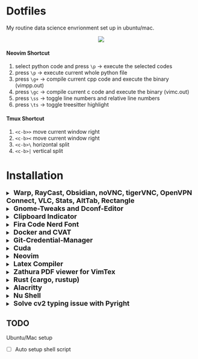# Dotfiles
My routine data science envrionment set up in ubuntu/mac.<br>

<p align="center">
    <img src="pictures/image.gif"/>
</p>


#### Neovim Shortcut
1. select python code and press `\p` -> execute the selected codes
2. press `\p`  -> execute current whole python file
3. press `\g+` -> compile current cpp code and execute the binary (vimpp.out)
4. press `\gc` -> compile current c code and execute the binary (vimc.out)
6. press `\ss` -> toggle line numbers and relative line numbers
7. press `\ts` -> toggle treesitter highlight

#### Tmux Shortcut
1. `<c-b>>` move current window right
2. `<c-b><` move current window right
3. `<c-b>\` horizontal split
3. `<c-b>|` vertical split



# Installation

<details>
    <summary><font size="4"><b>&nbsp;Warp, RayCast, Obsidian, noVNC, tigerVNC, OpenVPN Connect, VLC, Stats, AltTab, Rectangle</b></font></summary>

    TBD
</details>

<details>
    <summary><font size="4"><b>&nbsp;Gnome-Tweaks and Dconf-Editor</b></font></summary>

```bash
# Use `Tweaks` app to change caps to ctrl.
sudo apt install gnome-tweaks -y
# Use `dconf-editor` to change click app action be 'minimize-and-preview'. (org/gnome/shell/extensions/dash-to-dock/click-action)
sudo apt install dconf-editor -y
# (Optional) Disable laptop keybard
xinput disable "AT Translated Set 2 keyboard"
```
</details>




<details>
    <summary><font size="4"><b>&nbsp;Clipboard Indicator</b></font></summary>

Ubuntu

[https://extensions.gnome.org/extension/779/clipboard-indicator/](https://extensions.gnome.org/extension/779/clipboard-indicator/)

Mac

[https://apps.apple.com/us/app/copyclip-clipboard-history/id595191960?mt=12](https://apps.apple.com/us/app/copyclip-clipboard-history/id595191960?mt=12)
</details>

<details>
    <summary><font size="4"><b>&nbsp;Fira Code Nerd Font</b></font></summary>
    
[https://github.com/ryanoasis/nerd-fonts/releases](https://github.com/ryanoasis/nerd-fonts/releases)
</details>

<details>
    <summary><font size="4"><b>&nbsp;Docker and CVAT</b></font></summary>

[https://opencv.github.io/cvat/docs/administration/basics/installation/](https://opencv.github.io/cvat/docs/administration/basics/installation/)
</details>

<details>
    <summary><font size="4"><b>&nbsp;Git-Credential-Manager</b></font></summary>

[https://github.com/GitCredentialManager/git-credential-manager/releases](https://github.com/GitCredentialManager/git-credential-manager/releases)
```bash
sudo dpkg -i <path-to-package>
git-credential-manager configure
```
</details>

<details>
    <summary><font size="4"><b>&nbsp;Cuda</b></font></summary>

[https://docs.nvidia.com/cuda/cuda-installation-guide-linux/index.html](https://docs.nvidia.com/cuda/cuda-installation-guide-linux/index.html)<br>

```bash
sudo apt-get install linux-headers-$(uname -r)
# WARNING: the `ubuntu2004/x86_64` in the following url may be different, remember to change it.
# you can find the feasible choices here https://docs.nvidia.com/cuda/cuda-installation-guide-linux/index.html#network-repo-installation-for-ubuntu
wget https://developer.download.nvidia.com/compute/cuda/repos/ubuntu2004/x86_64/cuda-keyring_1.0-1_all.deb
sudo dpkg -i cuda-keyring_1.0-1_all.deb
sudo apt-get update
sudo apt-get install cuda -y
```
</details>

<details>
  <summary><font size="4"><b>&nbsp;Neovim</b></font></summary>
  
Ubuntu
```bash
# Install Dependicies
sudo apt-get install ninja-build gettext libtool libtool-bin autoconf automake cmake g++ pkg-config unzip curl doxygen -y

# Build from Source
git clone https://github.com/neovim/neovim.git
cd neovim
sudo make -j$(nproc) CMAKE_BUILD_TYPE=Release && sudo make CMAKE_BUILD_TYPE=Release install
```

Mac (homebrew)
  
  ```bash
  /bin/bash -c "$(curl -fsSL https://raw.githubusercontent.com/Homebrew/install/HEAD/install.sh)"
  brew install --HEAD neovim
  ```
  
Both
  ```bash
  # Install Plugin Manager
  git clone --depth 1 https://github.com/wbthomason/packer.nvim ~/.local/share/nvim/site/pack/packer/start/packer.nvim
  
  # Install Configuration
  git clone git@github.com:youngtuotuo/dotfiles.git ~/github/dotfiles
  ln -s ~/github/dotfiles/nvim/ ~/.config/nvim
  
  # Run the following command to install LSP, formatter, etc.
  nvim --headless -c 'autocmd User PackerComplete quitall' -c 'PackerSync'
  ```
</details>

<details>
  <summary><font size="4"><b>&nbsp;Latex Compiler</b></font></summary>

```bash
sudo apt install texlive-latex-base texlive-fonts-recommended texlive-fonts-extra texlive-latex-extra texlive-xetex latexmk -y
```
</details>

<details>
    <summary><font size="4"><b>&nbsp;Zathura PDF viewer for VimTex</b></font></summary>

```bash
sudo apt install zathura -y
```
</details>

<details>
    <summary><font size="4"><b>&nbsp;Rust (cargo, rustup)</b></font></summary>

```bash
curl --proto '=https' --tlsv1.2 -sSf https://sh.rustup.rs | sh
source "$HOME/.cargo/env"
```
</details>

<details>
    <summary><font size="4"><b>&nbsp;Alacritty</b></font></summary>

[https://github.com/alacritty/alacritty/blob/master/INSTALL.md](https://github.com/alacritty/alacritty/blob/master/INSTALL.md)
</details>

<details>
    <summary><font size="4"><b>&nbsp;Nu Shell</b></font></summary>

Ubuntu
```bash
cargo install nu
```

Mac
```bash
brew install nushell
```
</details>

<details>
    <summary><font size="4"><b>&nbsp;Solve cv2 typing issue with Pyright</b></font></summary>

`opencv-python` or `opencv-contrib-python` is unable to be resolved by Pyright. By adding the `__init__.pyi` file, you'll get suggestion from Pyright.<br>
```bash
cd ~/github/dotfiles
cp cv2/__init__.pyi $VIRTUAL_ENV/lib/python3.8/site-packages/cv2/__init__.pyi
```
</details>

## TODO
Ubuntu/Mac setup
- [ ] Auto setup shell script
